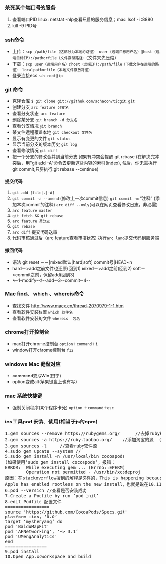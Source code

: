 
### 杀死某个端口号的服务
1. 查看端口PID linux: netstat -nlp查看开启的服务信息；mac: lsof -i :8880
2. kill -9 PID号

### ssh命令
* 上传：`scp /path/file（这部分为本地的路径） user（远端目标用户名）@host（远端目标IP):/pathorfile（文件存储路径）`（文件夹先压缩）
* 下载：`scp user（远端用户名）@host（远端IP):/path/file（下载文件在远端的路径） localpathorfile（本地文件存放路径）`
* 登录连接ecs `ssh root@ip`

### git 命令
* 克隆仓库 `$ git clone git://github.com/schacon/ticgit.git`
* 创建分支 `arc feature 分支名 `
* 查看分支状态  `arc feature`
* 删除某分支 `git branch -d 分支名`
* 查看分支情况 `git branch`
* 某文件远程覆盖本地 `git checkout 文件名`
* 显示有变更的文件 `git status `
* 显示当前分支的版本历史 `git log `
* 查看修改情况 `git diff `
* 把一个分支的修改合并到当前分支 如果有冲突会提醒 git rebase (在解决完冲突后，用"git add -A"命令去更新这些内容的索引(index), 然后，你无需执行 git commit,只要执行:git rebase --continue)

#### 提交代码
1. `git add [file|.|-A] `
2. `git commit -a --amend` (修改上一次commit信息) `git commit -m` “注释” (添加本次commit的注释) `arc diff --only`(可以在网页查看修改日志，非必需)
3. `arc feature master`
4. `git fetch && git rebase`
5. `arc feature 某分支` 
6. `git rebase`
7. `arc diff` 提交代码送审
8. 代码审核通过后（arc feature查看审核状态) 执行`arc land`提交代码到服务端

#### 撤回代码
* 语法 git reset －－[mixed默认|hard|soft] commit号|HEAD~n
* hard－>add之前文件也还原(回到1) mixed－>add之前(回到2) soft－>commit之前，保留add(回到3)
* <--1-modify--2--add--3--commit--4-- 

### Mac find、 which 、whereis命令
* 查找文件 http://www.macx.cn/thread-2070979-1-1.html
* 查看软件安装位置 `which 软件名`
* 查看软件安装的文件 `whereis  包名`

### chrome打开控制台
* mac打开chrome控制台 `option＋command＋i`
* window打开chrome控制台 `f12`

### windows Mac 键盘对应
* commend变成Win(田字) 
* option变成alt(苹果键盘上也有写）

### mac 系统快捷键
* 强制关闭程序(某个程序卡死) `option ＋command＋esc`

### ios工具pod 安装、使用(相当于js的npm)
<pre>
1.gem sources --remove https://rubygems.org/      //去掉ruby软件源
2.gem sources -a https://ruby.taobao.org/    //添加淘宝的源  (谢谢提醒修改。)
3.gem sources -l     //查看ruby软件源
4.sudo gem update --system //
5.sudo gem install -n /usr/local/bin cocoapods
(如果使用‘sudo gem install cocoapods’，报错：
ERROR:  While executing gem ... (Errno::EPERM)
        Operation not permitted - /usr/bin/xcodeproj
原因：在stackoverflow搜到的解释是这样的，This is happening because 
Apple has enabled rootless on the new install，也就是说在10.11系统上苹果已经启用无根的安装。)
6.pod --version //查看是否安装成功
7.Create a Podfile by run ‘pod init’
8.edit Podfile 配置文件
=================
source 'https://github.com/CocoaPods/Specs.git'
platform :ios, ‘8.0’
target ‘myshenyang’ do
pod 'BaiduMapKit'
pod 'AFNetworking', '~> 3.1’
pod 'UMengAnalytics'
end
================
9.pod install
10.Open App.xcworkspace and build
</pre>
